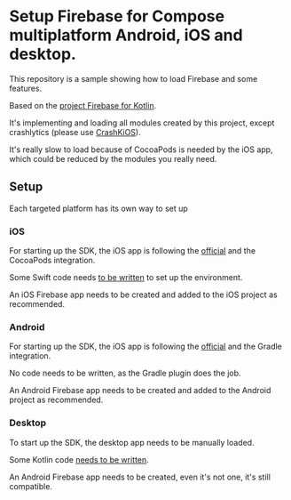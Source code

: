 # Setup Firebase for Compose multiplatform Android, iOS and desktop.

This repository is a sample showing how to load Firebase and some features.

Based on the [project Firebase for Kotlin](https://github.com/GitLiveApp/firebase-kotlin-sdk).

It's implementing and loading all modules created by this project, except crashlytics (please use [CrashKiOS](https://github.com/touchlab/CrashKiOS)).

It's really slow to load because of CocoaPods is needed by the iOS app, which could be reduced by the modules you really need.

## Setup

Each targeted platform has its own way to set up

### iOS

For starting up the SDK, the iOS app is following the [official](https://firebase.google.com/docs/ios/setup) and the CocoaPods integration.

Some Swift code needs [to be written](https://github.com/frankois944/FirebaseKmpDemo/blob/main/iosApp/iosApp/iOSApp.swift) to set up the environment.

An iOS Firebase app needs to be created and added to the iOS project as recommended.

### Android

For starting up the SDK, the iOS app is following the [official](https://firebase.google.com/docs/android/setup) and the Gradle integration.

No code needs to be written, as the Gradle plugin does the job.

An Android Firebase app needs to be created and added to the Android project as recommended.

### Desktop

To start up the SDK, the desktop app needs to be manually loaded.

Some Kotlin code [needs to be written](https://github.com/frankois944/FirebaseKmpDemo/blob/main/composeApp/src/desktopMain/kotlin/fr/francoisdabonot/firebasekmpdemo/main.kt).

An Android Firebase app needs to be created, even it's not one, it's still compatible.

